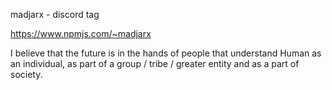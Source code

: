 madjarx - discord tag

https://www.npmjs.com/~madjarx


I believe that the future is in the hands of people that understand Human as an individual, as part of a group / tribe / greater entity and as a part of society.




